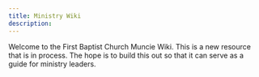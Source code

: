 ```yaml
---
title: Ministry Wiki
description:
---
```


Welcome to the First Baptist Church Muncie Wiki. This is a new resource that is in process. The hope is to build this out so that it can serve as a guide for ministry leaders.



